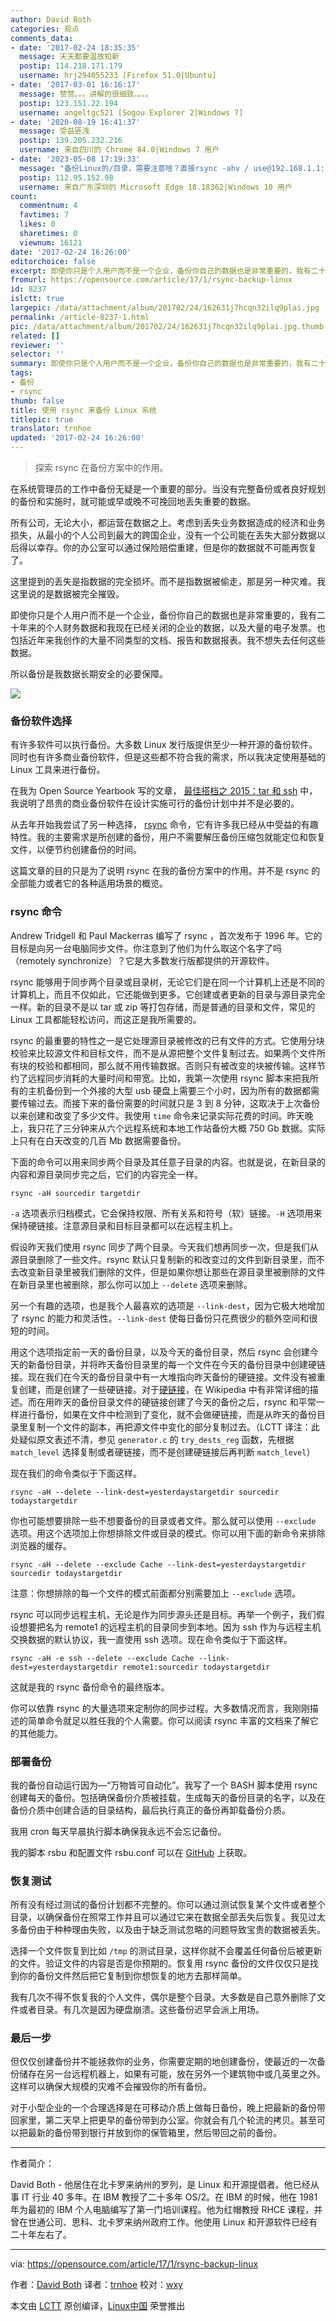 ```yaml
---
author: David Both
categories: 观点
comments_data:
- date: '2017-02-24 18:35:35'
  message: 天天都要温故知新
  postip: 114.218.171.179
  username: hrj294055233 [Firefox 51.0|Ubuntu]
- date: '2017-03-01 16:16:17'
  message: 赞赞。。。讲解的很细致。。。。
  postip: 123.151.22.194
  username: angeltgc521 [Sogou Explorer 2|Windows 7]
- date: '2020-08-19 16:41:37'
  message: 受益匪浅
  postip: 139.205.232.216
  username: 来自四川的 Chrome 84.0|Windows 7 用户
- date: '2023-05-08 17:19:33'
  message: "备份Linux的/目录，需要注意啥？直接rsync -ahv / use@192.168.1.1:/home/backup<br />\r\n这样能直接备份整个根目录？"
  postip: 112.95.152.98
  username: 来自广东深圳的 Microsoft Edge 18.18362|Windows 10 用户
count:
  commentnum: 4
  favtimes: 7
  likes: 0
  sharetimes: 0
  viewnum: 16121
date: '2017-02-24 16:26:00'
editorchoice: false
excerpt: 即使你只是个人用户而不是一个企业，备份你自己的数据也是非常重要的，我有二十年来的个人财务数据和我现在已经关闭的企业的数据，以及大量的电子发票。也包括近年来我创作的大量不同类型的文档、报告和数据报表。我不想失去任何这些数据。
fromurl: https://opensource.com/article/17/1/rsync-backup-linux
id: 8237
islctt: true
largepic: /data/attachment/album/201702/24/162631j7hcqn32ilq9plai.jpg
permalink: /article-8237-1.html
pic: /data/attachment/album/201702/24/162631j7hcqn32ilq9plai.jpg.thumb.jpg
related: []
reviewer: ''
selector: ''
summary: 即使你只是个人用户而不是一个企业，备份你自己的数据也是非常重要的，我有二十年来的个人财务数据和我现在已经关闭的企业的数据，以及大量的电子发票。也包括近年来我创作的大量不同类型的文档、报告和数据报表。我不想失去任何这些数据。
tags:
- 备份
- rsync
thumb: false
title: 使用 rsync 来备份 Linux 系统
titlepic: true
translator: trnhoe
updated: '2017-02-24 16:26:00'
---
```



> 
> 探索 rsync 在备份方案中的作用。
> 
> 
> 


在系统管理员的工作中备份无疑是一个重要的部分。当没有完整备份或者良好规划的备份和实施时，就可能或早或晚不可挽回地丢失重要的数据。


所有公司，无论大小，都运营在数据之上。考虑到丢失业务数据造成的经济和业务损失，从最小的个人公司到最大的跨国企业，没有一个公司能在丢失大部分数据以后得以幸存。你的办公室可以通过保险赔偿重建，但是你的数据就不可能再恢复了。


这里提到的丢失是指数据的完全损坏。而不是指数据被偷走，那是另一种灾难。我这里说的是数据被完全摧毁。


即使你只是个人用户而不是一个企业，备份你自己的数据也是非常重要的，我有二十年来的个人财务数据和我现在已经关闭的企业的数据，以及大量的电子发票。也包括近年来我创作的大量不同类型的文档、报告和数据报表。我不想失去任何这些数据。


所以备份是我数据长期安全的必要保障。


![](/data/attachment/album/201702/24/162631j7hcqn32ilq9plai.jpg)


### 备份软件选择


有许多软件可以执行备份。大多数 Linux 发行版提供至少一种开源的备份软件。同时也有许多商业备份软件，但是这些都不符合我的需求，所以我决定使用基础的 Linux 工具来进行备份。


在我为 Open Source Yearbook 写的文章， [最佳搭档之 2015：tar 和 ssh](https://opensource.com/business/15/12/best-couple-2015-tar-and-ssh) 中，我说明了昂贵的商业备份软件在设计实施可行的备份计划中并不是必要的。


从去年开始我尝试了另一种选择， [rsync](https://en.wikipedia.org/wiki/Rsync) 命令，它有许多我已经从中受益的有趣特性。我的主要需求是所创建的备份，用户不需要解压备份压缩包就能定位和恢复文件，以便节约创建备份的时间。


这篇文章的目的只是为了说明 rsync 在我的备份方案中的作用。并不是 rsync 的全部能力或者它的各种适用场景的概览。


### rsync 命令


Andrew Tridgell 和 Paul Mackerras 编写了 rsync ，首次发布于 1996 年。它的目标是向另一台电脑同步文件。你注意到了他们为什么取这个名字了吗（remotely synchronize）？它是大多数发行版都提供的开源软件。


rsync 能够用于同步两个目录或目录树，无论它们是在同一个计算机上还是不同的计算机上，而且不仅如此，它还能做到更多。它创建或者更新的目录与源目录完全一样。新的目录不是以 tar 或 zip 等打包存储，而是普通的目录和文件，常见的 Linux 工具都能轻松访问，而这正是我所需要的。


rsync 的最重要的特性之一是它处理源目录被修改的已有文件的方式。它使用分块校验来比较源文件和目标文件，而不是从源把整个文件复制过去。如果两个文件所有块的校验和都相同，那么就不用传输数据。否则只有被改变的块被传输。这样节约了远程同步消耗的大量时间和带宽。比如，我第一次使用 rsync 脚本来把我所有的主机备份到一个外接的大型 usb 硬盘上需要三个小时，因为所有的数据都需要传输过去。而接下来的备份需要的时间就只是 3 到 8 分钟，这取决于上次备份以来创建和改变了多少文件。我使用 `time` 命令来记录实际花费的时间。昨天晚上，我只花了三分钟来从六个远程系统和本地工作站备份大概 750 Gb 数据。实际上只有在白天改变的几百 Mb 数据需要备份。


下面的命令可以用来同步两个目录及其任意子目录的内容。也就是说，在新目录的内容和源目录同步完之后，它们的内容完全一样。



```
rsync -aH sourcedir targetdir

```

`-a` 选项表示归档模式，它会保持权限、所有关系和符号（软）链接。`-H` 选项用来保持硬链接。注意源目录和目标目录都可以在远程主机上。


假设昨天我们使用 rsync 同步了两个目录。今天我们想再同步一次，但是我们从源目录删除了一些文件。rsync 默认只复制新的和改变过的文件到新目录里，而不去改变新目录里被我们删除的文件，但是如果你想让那些在源目录里被删除的文件在新目录里也被删除，那么你可以加上 `--delete` 选项来删除。


另一个有趣的选项，也是我个人最喜欢的选项是 `--link-dest`，因为它极大地增加了 rsync 的能力和灵活性。`--link-dest` 使每日备份只花费很少的额外空间和很短的时间。


用这个选项指定前一天的备份目录，以及今天的备份目录，然后 rsync 会创建今天的新备份目录，并将昨天备份目录里的每一个文件在今天的备份目录中创建硬链接。现在我们在今天的备份目录中有一大堆指向昨天备份的硬链接。文件没有被重复创建，而是创建了一些硬链接。对于[硬链接](https://en.wikipedia.org/wiki/Hard_link)，在 Wikipedia 中有非常详细的描述。而在用昨天的备份目录文件的硬链接创建了今天的备份之后，rsync 和平常一样进行备份，如果在文件中检测到了变化，就不会做硬链接，而是从昨天的备份目录里复制一个文件的副本，再把源文件中变化的部分复制过去。（LCTT 译注：此处疑似原文表述不清，参见 `generator.c` 的 `try_dests_reg` 函数，先根据 `match_level` 选择复制或者硬链接，而不是创建硬链接后再判断 `match_level`）


现在我们的命令类似于下面这样。



```
rsync -aH --delete --link-dest=yesterdaystargetdir sourcedir todaystargetdir

```

你也可能想要排除一些不想要备份的目录或者文件。那么就可以使用 `--exclude` 选项。用这个选项加上你想排除文件或目录的模式。你可以用下面的新命令来排除浏览器的缓存。



```
rsync -aH --delete --exclude Cache --link-dest=yesterdaystargetdir sourcedir todaystargetdir

```

注意：你想排除的每一个文件的模式前面都分别需要加上 `--exclude` 选项。


rsync 可以同步远程主机，无论是作为同步源头还是目标。再举一个例子，我们假设想要把名为 remote1 的远程主机的目录同步到本地。因为 ssh 作为与远程主机交换数据的默认协议，我一直使用 ssh 选项。现在命令类似于下面这样。



```
rsync -aH -e ssh --delete --exclude Cache --link-dest=yesterdaystargetdir remote1:sourcedir todaystargetdir

```

这就是我的 rsync 备份命令的最终版本。


你可以依靠 rsync 的大量选项来定制你的同步过程。大多数情况而言，我刚刚描述的简单命令就足以胜任我的个人需要。你可以阅读 rsync 丰富的文档来了解它的其他能力。


### 部署备份


我的备份自动运行因为—“万物皆可自动化”。我写了一个 BASH 脚本使用 rsync 创建每天的备份。包括确保备份介质被挂载，生成每天的备份目录的名字，以及在备份介质中创建合适的目录结构，最后执行真正的备份再卸载备份介质。


我用 cron 每天早晨执行脚本确保我永远不会忘记备份。


我的脚本 rsbu 和配置文件 rsbu.conf 可以在 [GitHub](https://github.com/opensourceway/rsync-backup-script) 上获取。


### 恢复测试


所有没有经过测试的备份计划都不完整的。你可以通过测试恢复某个文件或者整个目录，以确保备份在照常工作并且可以通过它来在数据全部丢失后恢复。我见过太多备份由于种种理由失败，以及由于缺乏测试忽略的问题导致宝贵的数据被丢失。


选择一个文件恢复到比如 `/tmp` 的测试目录，这样你就不会覆盖任何备份后被更新的文件。验证文件的内容是否是你预期的。恢复用 rsync 备份的文件仅仅只是找到你的备份文件然后把它复制到你想恢复的地方去那样简单。


我有几次不得不恢复我的个人文件，偶尔是整个目录。大多数是自己意外删除了文件或者目录。有几次是因为硬盘崩溃。这些备份迟早会派上用场。


### 最后一步


但仅仅创建备份并不能拯救你的业务，你需要定期的地创建备份，使最近的一次备份储存在另一台远程机器上，如果有可能，放在另外一个建筑物中或几英里之外。这样可以确保大规模的灾难不会摧毁你的所有备份。


对于小型企业的一个合理选择是在可移动介质上做每日备份，晚上把最新的备份带回家里，第二天早上把更早的备份带到办公室。你就会有几个轮流的拷贝。甚至可以把最新的备份带到银行并放到你的保管箱里，然后带回之前的备份。




---


作者简介：


David Both - 他居住在北卡罗来纳州的罗列，是 Linux 和开源提倡者。他已经从事 IT 行业 40 多年。在 IBM 教授了二十多年 OS/2。在 IBM 的时候，他在 1981 年为最初的 IBM 个人电脑编写了第一门培训课程。他为红帽教授 RHCE 课程，并曾在世通公司、思科、北卡罗来纳州政府工作。他使用 Linux 和开源软件已经有二十年左右了。




---


via: <https://opensource.com/article/17/1/rsync-backup-linux>


作者：[David Both](https://opensource.com/users/dboth) 译者：[trnhoe](https://github.com/trnhoe) 校对：[wxy](https://github.com/wxy)


本文由 [LCTT](https://github.com/LCTT/TranslateProject) 原创编译，[Linux中国](https://linux.cn/) 荣誉推出